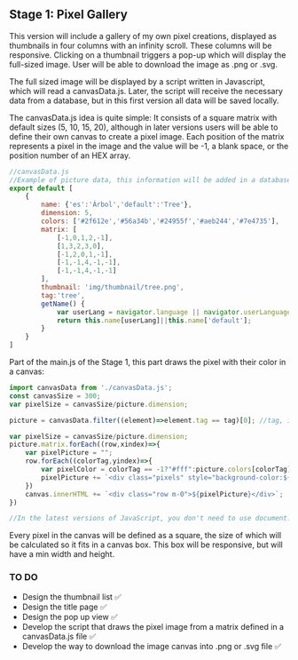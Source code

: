 ## Stage 1: Pixel Gallery

This version will include a gallery of my own pixel creations, displayed as thumbnails in four columns with an infinity scroll. These columns will be responsive. Clicking on a thumbnail triggers a pop-up which will display the full-sized image. User will be able to download the image as .png or .svg.

The full sized image will be displayed by a script written in Javascript, which will read a canvasData.js. Later, the script will receive the necessary data from a database, but in this first version all data will be saved locally.

The canvasData.js idea is quite simple: It consists of a square matrix with default sizes (5, 10, 15, 20), although in later versions users will be able to define their own canvas to create a pixel image. Each position of the matrix  represents a pixel in the image and the value will be -1, a blank space, or the position number of an HEX array.

```javascript
//canvasData.js 
//Example of picture data, this information will be added in a database in later versions
export default [
	{
		name: {'es':'Árbol','default':'Tree'},
		dimension: 5,
		colors: ['#2f612e','#56a34b','#24955f','#aeb244','#7e4735'],
		matrix: [
			[-1,0,1,2,-1],
			[1,3,2,3,0],
			[-1,2,0,1,-1],
			[-1,-1,4,-1,-1],
			[-1,-1,4,-1,-1]
		],
		thumbnail: 'img/thumbnail/tree.png',
		tag:'tree',
		getName() {
			var userLang = navigator.language || navigator.userLanguage;
			return this.name[userLang]||this.name['default'];
		}
	}
]
```

Part of the main.js of the Stage 1, this part draws the pixel with their color in a canvas:

```javascript
import canvasData from './canvasData.js';
const canvasSize = 300;
var pixelSize = canvasSize/picture.dimension;

picture = canvasData.filter((element)=>element.tag == tag)[0]; //tag, is defined as data-tag in the thumbnail

var pixelSize = canvasSize/picture.dimension;
picture.matrix.forEach((row,xindex)=>{
    var pixelPicture = "";
    row.forEach((colorTag,yindex)=>{
        var pixelColor = colorTag == -1?"#fff":picture.colors[colorTag];
        pixelPicture += `<div class="pixels" style="background-color:${pixelColor};width:${pixelSize}px;height:${pixelSize}px"></div>`;
    })
    canvas.innerHTML += `<div class="row m-0">${pixelPicture}</div>`;
})

//In the latest versions of JavaScript, you don't need to use document.getElementById('id') to get element from the DOM, simply you access to that element using it's id name
```

Every pixel in the canvas will be defined as a square, the size of which will be calculated so it fits in a canvas box. This box will be responsive, but will have a min width and height.

### TO DO

* Design the thumbnail list :white_check_mark:
* Design the title page :white_check_mark:
* Design the pop up view :white_check_mark:
* Develop the script that draws the pixel image from a matrix defined in a  canvasData.js file :white_check_mark:
* Develop the way to download the image canvas into .png or .svg file :white_check_mark:
